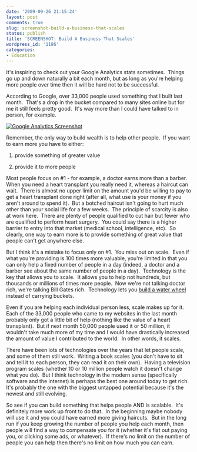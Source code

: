 ```yaml
---
date: '2009-09-26 21:15:24'
layout: post
comments: true
slug: screenshot-build-a-business-that-scales
status: publish
title: 'SCREENSHOT: Build A Business That Scales'
wordpress_id: '1186'
categories:
- Education
---
```


It's inspiring to check out your Google Analytics stats sometimes.  Things go up and down naturally a bit each month, but as long as you're helping more people over time then it will be hard not to be successful.

According to Google, over 33,000 people used something that I built last month.  That's a drop in the bucket compared to many sites online but for me it still feels pretty good.  It's way more than I could have talked to in person, for example.

[![Google Analytics Screenshot](http://s3.amazonaws.com/oldbloguploads/2009/09/Picture-9.png)](http://s3.amazonaws.com/oldbloguploads/2009/09/Picture-9.png)

Remember, the only way to build wealth is to help other people.  If you want to earn more you have to either:



	
  1. provide something of greater value

	
  2. provide it to more people


Most people focus on #1 - for example, a doctor earns more than a barber.  When you need a heart transplant you really need it, whereas a haircut can wait.  There is almost no upper limit on the amount you'd be willing to pay to get a heart transplant done right (after all, what use is your money if you aren't around to spend it).  But a botched haircut isn't going to hurt much other than your social life for a few weeks.  The principle of scarcity is also at work here.  There are plenty of people qualified to cut hair but fewer who are qualified to perform heart surgery.  You could say there is a higher barrier to entry into that market (medical school, intelligence, etc).  So clearly, one way to earn more is to provide something of great value that people can't get anywhere else.

But I think it's a mistake to focus only on #1.  You miss out on scale.  Even if what you're providing is 100 times more valuable, you're limited in that you can only help a fixed number of people in a day (indeed, a doctor and a barber see about the same number of people in a day).  Technology is the key that allows you to scale.  It allows you to help not hundreds, but thousands or millions of times more people.  Now we're not talking doctor rich, we're talking Bill Gates rich.  Technology lets you [build a water wheel](http://brianarmstrong.org/posts/the-secret-to-working-less-producing-more-and-getting-rich/) instead of carrying buckets.

Even if you are helping each individual person less, scale makes up for it.  Each of the 33,000 people who came to my websites in the last month probably only got a little bit of help (nothing like the value of a heart transplant).  But if next month 50,000 people used it or 50 million, it wouldn't take much more of my time and I would have drastically increased the amount of value I contributed to the world.  In other words, it scales.

There have been lots of technologies over the years that let people scale, and some of them still work.  Writing a book scales (you don't have to sit and tell it to each person, they can read it on their own).  Having a television program scales (whether 10 or 10 million people watch it doesn't change what you do).  But I think technology in the modern sense (specifically software and the internet) is perhaps the best one around today to get rich.  It's probably the one with the biggest untapped potential because it's the newest and still evolving.

So see if you can build something that helps people AND is scalable.  It's definitely more work up front to do that.  In the beginning maybe nobody will use it and you could have earned more giving haircuts.  But in the long run if you keep growing the number of people you help each month, then people will find a way to compensate you for it (whether it's flat out paying you, or clicking some ads, or whatever).  If there's no limit on the number of people you can help then there's no limit on how much you can earn.
